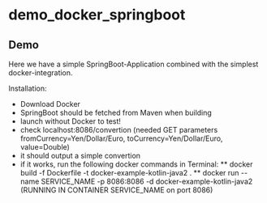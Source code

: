 # demo_docker_springboot

## Demo

Here we have a simple SpringBoot-Application combined with the simplest docker-integration.

Installation:
* Download Docker
* SpringBoot should be fetched from Maven when building
* launch without Docker to test!
* check localhost:8086/convertion (needed GET parameters fromCurrency=Yen/Dollar/Euro, toCurrency=Yen/Dollar/Euro, value=Double)
* it should output a simple convertion
* if it works, run the following docker commands in Terminal:
** docker build -f Dockerfile -t docker-example-kotlin-java2 .
** docker run --name SERVICE_NAME -p 8086:8086 -d docker-example-kotlin-java2
(RUNNING IN CONTAINER SERVICE_NAME on port 8086)

